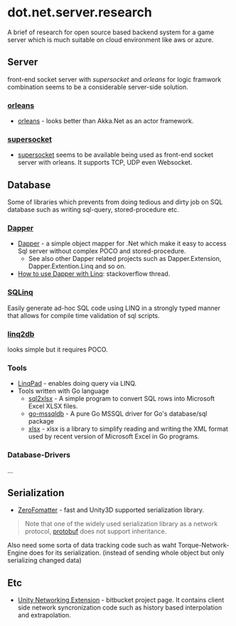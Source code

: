 # dot.net.server.research

A brief of research for open source based backend system for a game server which is much suitable on cloud environment like aws or azure.

## Server

front-end socket server with *supersocket* and *orleans* for logic framwork combination seems to be a considerable server-side solution.

### [orleans](https://github.com/dotnet/orleans)

* [orleans](https://github.com/dotnet/orleans) - looks better than Akka.Net as an actor framework.

### [supersocket](https://github.com/kerryjiang/SuperSocket)

* [supersocket](https://github.com/kerryjiang/SuperSocket) seems to be available  being used as front-end socket server with orleans. It supports TCP, UDP even Websocket.

## Database

Some of libraries which prevents from doing tedious and dirty job on SQL database such as writing sql-query, stored-procedure etc.

### [Dapper](https://github.com/StackExchange/dapper-dot-net)

* [Dapper](https://github.com/StackExchange/dapper-dot-net) - a simple object mapper for .Net which make it easy to access Sql server without complex POCO and stored-procedure.
  * See also other Dapper related projects such as Dapper.Extension, Dapper.Extention.Linq and so on.
* [How to use Dapper with Linq](http://stackoverflow.com/questions/38826292/how-to-use-dapper-with-linq): stackoverflow thread.

### [SQLinq](https://sqlinq.codeplex.com/)

Easily generate ad-hoc SQL code using LINQ in a strongly typed manner that allows for compile time validation of sql scripts.

### [linq2db](https://github.com/linq2db/linq2db)

looks simple but it requires POCO.

### Tools

* [LinqPad](https://www.linqpad.net/) - enables doing query via LINQ.
* Tools written with Go language
  * [sql2xlsx](https://github.com/bwmarrin/sql2xlsx) - A simple program to convert SQL rows into Microsoft Excel XLSX files.
  * [go-mssqldb](https://github.com/denisenkom/go-mssqldb) - A pure Go MSSQL driver for Go's database/sql package
  * [xlsx](https://github.com/tealeg/xlsx) - xlsx is a library to simplify reading and writing the XML format used by recent version of Microsoft Excel in Go programs.

### Database-Drivers

...

## Serialization

* [ZeroFomatter](https://github.com/neuecc/ZeroFormatter) - fast and Unity3D supported serialization library.

> Note that one of the widely used serialization library as a network protocol, [protobuf](https://github.com/google/protobuf) does not support inheritance.

Also need some sorta of data tracking code such as waht Torque-Network-Engine does for its serialization. (instead of sending whole object but only serializing changed data)

## Etc

* [Unity Networking Extension](https://bitbucket.org/Unity-Technologies/networking) - bitbucket project page. It contains client side network syncronization code such as history based interpolation and extrapolation.
